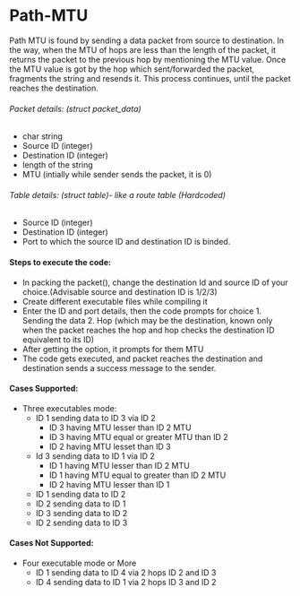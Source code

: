 # Path-MTU

Path MTU is found by sending a data packet from source to destination. In the way, when the MTU of hops are less than the length of the packet, it returns the packet to the previous hop by mentioning the MTU value.
Once the MTU value is got by the hop which sent/forwarded the packet, fragments the string and resends it.
This process continues, until the packet reaches the destination.

###### Packet details: (struct packet_data)
- char string
- Source ID (integer)
- Destination ID (integer)
- length of the string
- MTU (intially while sender sends the packet, it is 0)

###### Table details: (struct table)- like a route table (Hardcoded)
- Source ID (integer)
- Destination ID (integer)
- Port to which the source ID and destination ID is binded.
	
#### Steps to execute the code:
- In packing the packet(), change the destination Id and source ID of your choice.(Advisable source and destination ID is 1/2/3) 
- Create different executable files while compiling it
- Enter the ID and port details, then the code prompts for choice 1. Sending the data 2. Hop (which may be the destination, known only when the packet reaches the hop and hop checks the destination ID equivalent to its ID)
- After getting the option, it prompts for them MTU
- The code gets executed, and packet reaches the destination and destination sends a success message to the sender.

#### Cases Supported:
- Three executables mode:
	- ID 1 sending data to ID 3 via ID 2
		- ID 3 having MTU lesser than ID 2 MTU
		- ID 3 having MTU equal or greater MTU than ID 2
		- ID 2 having MTU lesset than ID 3
	- Id 3 sending data to ID 1 via ID 2
		- ID 1 having MTU lesser than ID 2 MTU
		- ID 1 having MTU equal to greater than ID 2 MTU
		- ID 2 having MTU lesser than ID 1
	- ID 1 sending data to ID 2
	- ID 2 sending data to ID 1
	- ID 3 sending data to ID 2
	- ID 2 sending data to ID 3
	
#### Cases Not Supported:
- Four executable mode or More
	- ID 1 sending data to ID 4 via 2 hops ID 2 and ID 3
	- ID 4 sending data to ID 1 via 2 hops ID 3 and ID 2

	

